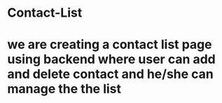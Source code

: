 # Contact-List
# we are creating a contact list page using backend where user can add and delete contact and he/she can manage the the list
